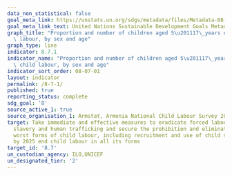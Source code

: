 ```yaml
---
data_non_statistical: false
goal_meta_link: https://unstats.un.org/sdgs/metadata/files/Metadata-08-07-01.pdf
goal_meta_link_text: United Nations Sustainable Development Goals Metadata (pdf 525kB)
graph_title: "Proportion and number of children aged 5\u201117\_years engaged in child\
  \ labour, by sex and age"
graph_type: line
indicator: 8.7.1
indicator_name: "Proportion and number of children aged 5\u201117\_years engaged in\
  \ child labour, by sex and age"
indicator_sort_order: 08-07-01
layout: indicator
permalink: /8-7-1/
published: true
reporting_status: complete
sdg_goal: '8'
source_active_1: true
source_organisation_1: Armstat, Armenia National Child Labour Survey 2015
target: Take immediate and effective measures to eradicate forced labour, end modern
  slavery and human trafficking and secure the prohibition and elimination of the
  worst forms of child labour, including recruitment and use of child soldiers, and
  by 2025 end child labour in all its forms
target_id: '8.7'
un_custodian_agency: ILO,UNICEF
un_designated_tier: '2'
---
```

